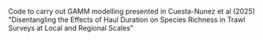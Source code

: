 Code to carry out GAMM modelling presented in Cuesta-Nunez et al (2025)
"Disentangling the Effects of Haul Duration on Species Richness in Trawl Surveys at Local and Regional Scales"